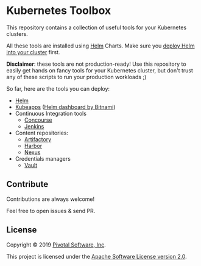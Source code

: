 # Kubernetes Toolbox

This repository contains a collection of useful tools for your Kubernetes clusters.

All these tools are installed using [Helm](https://helm.sh) Charts.
Make sure you [deploy Helm into your cluster](https://helm.sh/docs/using_helm/#installing-helm)
first.

**Disclaimer**: these tools are not production-ready! Use this repository to easily
get hands on fancy tools for your Kubernetes cluster, but don't trust any of these
scripts to run your production workloads ;)

So far, here are the tools you can deploy:
 - [Helm](helm)
 - [Kubeapps](kubeapps) ([Helm dashboard by Bitnami](https://kubeapps.com))
 - Continuous Integration tools
    - [Concourse](concourse)
    - [Jenkins](jenkins)
 - Content repositories:
    - [Artifactory](artifactory)
    - [Harbor](harbor)
    - [Nexus](nexus)
 - Credentials managers
    - [Vault](vault)

## Contribute

Contributions are always welcome!

Feel free to open issues & send PR.

## License

Copyright &copy; 2019 [Pivotal Software, Inc](https://pivotal.io).

This project is licensed under the [Apache Software License version 2.0](https://www.apache.org/licenses/LICENSE-2.0).

